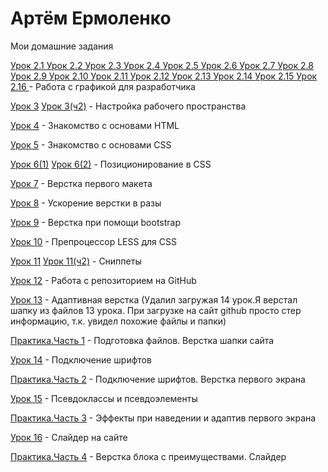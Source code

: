 # Артём Ермоленко
Мои домашние задания

[Урок 2.1 ](https://polog3.github.io/Lesson-2/Иконки/avatar.svg "Моя домашка")
[Урок 2.2 ](https://polog3.github.io/Lesson-2/Иконки/instagram.svg "Моя домашка")
[Урок 2.3 ](https://polog3.github.io/Lesson-2/Иконки/placeholder-filled-point.svg "Моя домашка")
[Урок 2.4 ](https://polog3.github.io/Lesson-2/Иконки/smartphone-ringing.svg "Моя домашка")
[Урок 2.5 ](https://polog3.github.io/Lesson-2/Иконки/telephone-handle-silhouette.svg "Моя домашка")
[Урок 2.6 ](https://polog3.github.io/Lesson-2/Иконки/vk-social-logotype.svg "Моя домашка")
[Урок 2.7 ](https://polog3.github.io/Lesson-2/Фон/фон%20шапки.jpg "Моя домашка")
[Урок 2.8 ](https://polog3.github.io/Lesson-2/Фото%20с%20эффектами/Фон.jpg "Моя домашка")
[Урок 2.9 ](https://polog3.github.io/Lesson-2/Фото/Девушка.jpg "Моя домашка")
[Урок 2.10 ](https://polog3.github.io/Lesson-2/Фото/Жалюзи-1.jpg "Моя домашка")
[Урок 2.11 ](https://polog3.github.io/Lesson-2/Фото/Жалюзи-2.jpg "Моя домашка")
[Урок 2.12 ](https://polog3.github.io/Lesson-2/Фото/Жалюзи-3.jpg "Моя домашка")
[Урок 2.13 ](https://polog3.github.io/Lesson-2/Фото/Жалюзи-4.jpg "Моя домашка")
[Урок 2.14 ](https://polog3.github.io/Lesson-2/Фото/Жалюзи-5.jpg "Моя домашка")
[Урок 2.15 ](https://polog3.github.io/Lesson-2/Фото/Комната-с-жалзями.jpg "Моя домашка")
[Урок 2.16 ](https://polog3.github.io/Lesson-2/Фото/Комната-с-жалзями.jpg "Моя домашка") - Работа с графикой для разработчика

[Урок 3](polog3.github.io/Lesson-3/l3.png "Моя домашка") 
[Урок 3(ч2)](https://polog3.github.io/Lesson-3/l3(2).png "Моя домашка") - Настройка рабочего пространства

[Урок 4](https://polog3.github.io/Lesson-4/src/ "Моя домашка") - Знакомство с основами HTML

[Урок 5](https://codepen.io/polog3/pen/eYOqpNN "Моя домашка") - Знакомство с основами CSS

[Урок 6(1)](https://codepen.io/polog3/pen/GRRKpew "Моя домашка")
[Урок 6(2)](https://codepen.io/polog3/pen/oNNvwKE "Моя домашка") - Позиционирование в CSS

[Урок 7](https://polog3.github.io/Lesson-7/src/ "Моя домашка") - Верстка первого макета

[Урок 8](https://polog3.github.io/Lesson-8/src/ "Моя домашка") - Ускорение верстки в разы

[Урок 9](https://polog3.github.io/Lesson-9/src "Моя домашка") - Верстка при помощи bootstrap

[Урок 10](https://polog3.github.io/lesson-10.less "Моя домашка") - Препроцессор LESS для CSS

[Урок 11](https://polog3.github.io/Lesson-11/l11.png "Моя домашка")
[Урок 11(ч2)](https://polog3.github.io/Lesson-11/l11(2).png "Моя домашка") - Сниппеты 

[Урок 12](https://polog3.github.io/lesson-12/ "Моя домашка") - Работа с репозиторием на GitHub

[Урок 13](https://polog3.github.io/lesson-13/src "Моя домашка") - Адаптивная верстка (Удалил загружая 14 урок.Я верстал шапку из файлов 13 урока. При загрузке на сайт github просто стер информацию, т.к. увидел похожие файлы и папки)

[Практика.Часть 1](https://polog3.github.io/lesson-13/src "Моя домашка") - Подготовка файлов. Верстка шапки сайта

[Урок 14](https://polog3.github.io/lesson-14/src/ "Моя домашка") - Подключение шрифтов

[Практика.Часть 2](https://polog3.github.io/Practice-2/src "Моя домашка") - Подключение шрифтов. Верстка первого экрана

[Урок 15](https://polog3.github.io/lesson-15/src/ "Моя домашка") - Псевдоклассы и псевдоэлементы

[Практика.Часть 3](https://polog3.github.io/Practice-3/src "Моя домашка") - Эффекты при наведении и адаптив первого экрана

[Урок 16](https://polog3.github.io/lesson-16/src/ "Моя домашка") - Слайдер на сайте

[Практика.Часть 4](https://polog3.github.io/Practice-4/src "Моя домашка") - Верстка блока с преимуществами. Слайдер



